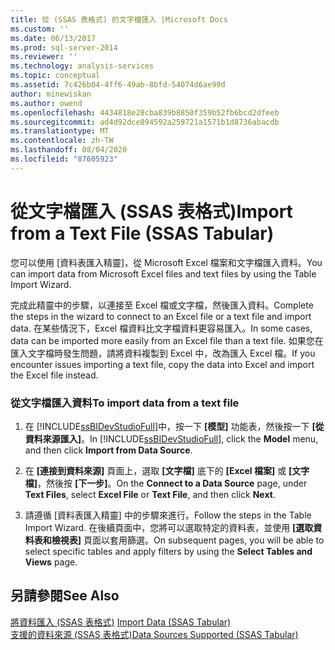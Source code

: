 ```yaml
---
title: 從 (SSAS 表格式) 的文字檔匯入 |Microsoft Docs
ms.custom: ''
ms.date: 06/13/2017
ms.prod: sql-server-2014
ms.reviewer: ''
ms.technology: analysis-services
ms.topic: conceptual
ms.assetid: 7c426b04-4ff6-49ab-8bfd-54074d6ae99d
author: minewiskan
ms.author: owend
ms.openlocfilehash: 4434818e28cba839b8850f359b52fb6bcd2dfeeb
ms.sourcegitcommit: ad4d92dce894592a259721a1571b1d8736abacdb
ms.translationtype: MT
ms.contentlocale: zh-TW
ms.lasthandoff: 08/04/2020
ms.locfileid: "87605923"
---
```

# <a name="import-from-a-text-file-ssas-tabular"></a><span data-ttu-id="4b91f-102">從文字檔匯入 (SSAS 表格式)</span><span class="sxs-lookup"><span data-stu-id="4b91f-102">Import from a Text File (SSAS Tabular)</span></span>
  <span data-ttu-id="4b91f-103">您可以使用 [資料表匯入精靈]，從 Microsoft Excel 檔案和文字檔匯入資料。</span><span class="sxs-lookup"><span data-stu-id="4b91f-103">You can import data from Microsoft Excel files and text files by using the Table Import Wizard.</span></span>  
  
 <span data-ttu-id="4b91f-104">完成此精靈中的步驟，以連接至 Excel 檔或文字檔，然後匯入資料。</span><span class="sxs-lookup"><span data-stu-id="4b91f-104">Complete the steps in the wizard to connect to an Excel file or a text file and import data.</span></span> <span data-ttu-id="4b91f-105">在某些情況下，Excel 檔資料比文字檔資料更容易匯入。</span><span class="sxs-lookup"><span data-stu-id="4b91f-105">In some cases, data can be imported more easily from an Excel file than a text file.</span></span> <span data-ttu-id="4b91f-106">如果您在匯入文字檔時發生問題，請將資料複製到 Excel 中，改為匯入 Excel 檔。</span><span class="sxs-lookup"><span data-stu-id="4b91f-106">If you encounter issues importing a text file, copy the data into Excel and import the Excel file instead.</span></span>  
  
### <a name="to-import-data-from-a-text-file"></a><span data-ttu-id="4b91f-107">從文字檔匯入資料</span><span class="sxs-lookup"><span data-stu-id="4b91f-107">To import data from a text file</span></span>  
  
1.  <span data-ttu-id="4b91f-108">在 [!INCLUDE[ssBIDevStudioFull](../includes/ssbidevstudiofull-md.md)]中，按一下 **[模型]** 功能表，然後按一下 **[從資料來源匯入]**。</span><span class="sxs-lookup"><span data-stu-id="4b91f-108">In [!INCLUDE[ssBIDevStudioFull](../includes/ssbidevstudiofull-md.md)], click the **Model** menu, and then click **Import from Data Source**.</span></span>  
  
2.  <span data-ttu-id="4b91f-109">在 **[連接到資料來源]** 頁面上，選取 **[文字檔]** 底下的 **[Excel 檔案]** 或 **[文字檔]**，然後按 **[下一步]**。</span><span class="sxs-lookup"><span data-stu-id="4b91f-109">On the **Connect to a Data Source** page, under **Text Files**, select **Excel File** or **Text File**, and then click **Next**.</span></span>  
  
3.  <span data-ttu-id="4b91f-110">請遵循 [資料表匯入精靈] 中的步驟來進行。</span><span class="sxs-lookup"><span data-stu-id="4b91f-110">Follow the steps in the Table Import Wizard.</span></span> <span data-ttu-id="4b91f-111">在後續頁面中，您將可以選取特定的資料表，並使用 **[選取資料表和檢視表]** 頁面以套用篩選。</span><span class="sxs-lookup"><span data-stu-id="4b91f-111">On subsequent pages, you will be able to select specific tables and apply filters by using the **Select Tables and Views** page.</span></span>  
  
## <a name="see-also"></a><span data-ttu-id="4b91f-112">另請參閱</span><span class="sxs-lookup"><span data-stu-id="4b91f-112">See Also</span></span>  
 <span data-ttu-id="4b91f-113">[將資料匯入 &#40;SSAS 表格式&#41;](import-data-ssas-tabular.md) </span><span class="sxs-lookup"><span data-stu-id="4b91f-113">[Import Data &#40;SSAS Tabular&#41;](import-data-ssas-tabular.md) </span></span>  
 [<span data-ttu-id="4b91f-114">支援的資料來源 &#40;SSAS 表格式&#41;</span><span class="sxs-lookup"><span data-stu-id="4b91f-114">Data Sources Supported &#40;SSAS Tabular&#41;</span></span>](tabular-models/data-sources-supported-ssas-tabular.md)  
  
  
